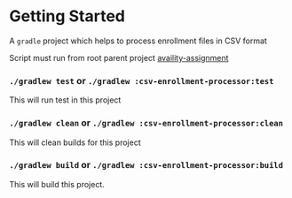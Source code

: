 # Getting Started 

A `gradle` project which helps to process enrollment files in CSV format

Script must run from root parent project [availity-assignment](../README.md)

### `./gradlew test` or `./gradlew :csv-enrollment-processor:test`

This will run test in this project

### `./gradlew clean` or `./gradlew :csv-enrollment-processor:clean`

This will clean builds for this project

### `./gradlew build` or `./gradlew :csv-enrollment-processor:build`

This will build this project.
